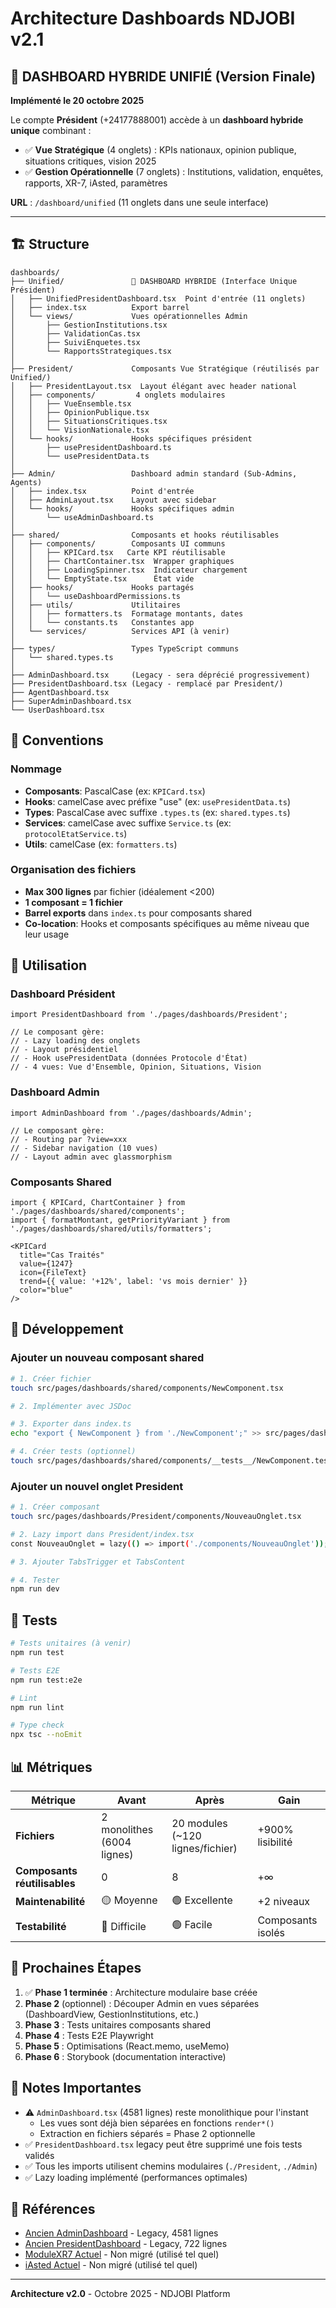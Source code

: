 # Architecture Dashboards NDJOBI v2.1

## 🎊 DASHBOARD HYBRIDE UNIFIÉ (Version Finale)

**Implémenté le 20 octobre 2025**

Le compte **Président** (+24177888001) accède à un **dashboard hybride unique** combinant :
- ✅ **Vue Stratégique** (4 onglets) : KPIs nationaux, opinion publique, situations critiques, vision 2025
- ✅ **Gestion Opérationnelle** (7 onglets) : Institutions, validation, enquêtes, rapports, XR-7, iAsted, paramètres

**URL** : `/dashboard/unified` (11 onglets dans une seule interface)

---

## 🏗️ Structure

```
dashboards/
├── Unified/               🎊 DASHBOARD HYBRIDE (Interface Unique Président)
│   ├── UnifiedPresidentDashboard.tsx  Point d'entrée (11 onglets)
│   ├── index.tsx          Export barrel
│   └── views/             Vues opérationnelles Admin
│       ├── GestionInstitutions.tsx
│       ├── ValidationCas.tsx
│       ├── SuiviEnquetes.tsx
│       └── RapportsStrategiques.tsx
│
├── President/             Composants Vue Stratégique (réutilisés par Unified/)
│   ├── PresidentLayout.tsx  Layout élégant avec header national
│   ├── components/         4 onglets modulaires
│   │   ├── VueEnsemble.tsx
│   │   ├── OpinionPublique.tsx
│   │   ├── SituationsCritiques.tsx
│   │   └── VisionNationale.tsx
│   └── hooks/             Hooks spécifiques président
│       ├── usePresidentDashboard.ts
│       └── usePresidentData.ts
│
├── Admin/                 Dashboard admin standard (Sub-Admins, Agents)
│   ├── index.tsx          Point d'entrée
│   ├── AdminLayout.tsx    Layout avec sidebar
│   └── hooks/             Hooks spécifiques admin
│       └── useAdminDashboard.ts
│
├── shared/                Composants et hooks réutilisables
│   ├── components/        Composants UI communs
│   │   ├── KPICard.tsx   Carte KPI réutilisable
│   │   ├── ChartContainer.tsx  Wrapper graphiques
│   │   ├── LoadingSpinner.tsx  Indicateur chargement
│   │   └── EmptyState.tsx      État vide
│   ├── hooks/             Hooks partagés
│   │   └── useDashboardPermissions.ts
│   ├── utils/             Utilitaires
│   │   ├── formatters.ts  Formatage montants, dates
│   │   └── constants.ts   Constantes app
│   └── services/          Services API (à venir)
│
├── types/                 Types TypeScript communs
│   └── shared.types.ts
│
├── AdminDashboard.tsx     (Legacy - sera déprécié progressivement)
├── PresidentDashboard.tsx (Legacy - remplacé par President/)
├── AgentDashboard.tsx
├── SuperAdminDashboard.tsx
└── UserDashboard.tsx
```

## 📖 Conventions

### Nommage
- **Composants**: PascalCase (ex: `KPICard.tsx`)
- **Hooks**: camelCase avec préfixe "use" (ex: `usePresidentData.ts`)
- **Types**: PascalCase avec suffixe `.types.ts` (ex: `shared.types.ts`)
- **Services**: camelCase avec suffixe `Service.ts` (ex: `protocolEtatService.ts`)
- **Utils**: camelCase (ex: `formatters.ts`)

### Organisation des fichiers
- **Max 300 lignes** par fichier (idéalement <200)
- **1 composant = 1 fichier**
- **Barrel exports** dans `index.ts` pour composants shared
- **Co-location**: Hooks et composants spécifiques au même niveau que leur usage

## 🚀 Utilisation

### Dashboard Président

```tsx
import PresidentDashboard from './pages/dashboards/President';

// Le composant gère:
// - Lazy loading des onglets
// - Layout présidentiel
// - Hook usePresidentData (données Protocole d'État)
// - 4 vues: Vue d'Ensemble, Opinion, Situations, Vision
```

### Dashboard Admin

```tsx
import AdminDashboard from './pages/dashboards/Admin';

// Le composant gère:
// - Routing par ?view=xxx
// - Sidebar navigation (10 vues)
// - Layout admin avec glassmorphism
```

### Composants Shared

```tsx
import { KPICard, ChartContainer } from './pages/dashboards/shared/components';
import { formatMontant, getPriorityVariant } from './pages/dashboards/shared/utils/formatters';

<KPICard
  title="Cas Traités"
  value={1247}
  icon={FileText}
  trend={{ value: '+12%', label: 'vs mois dernier' }}
  color="blue"
/>
```

## 🔧 Développement

### Ajouter un nouveau composant shared

```bash
# 1. Créer fichier
touch src/pages/dashboards/shared/components/NewComponent.tsx

# 2. Implémenter avec JSDoc

# 3. Exporter dans index.ts
echo "export { NewComponent } from './NewComponent';" >> src/pages/dashboards/shared/components/index.ts

# 4. Créer tests (optionnel)
touch src/pages/dashboards/shared/components/__tests__/NewComponent.test.tsx
```

### Ajouter un nouvel onglet President

```bash
# 1. Créer composant
touch src/pages/dashboards/President/components/NouveauOnglet.tsx

# 2. Lazy import dans President/index.tsx
const NouveauOnglet = lazy(() => import('./components/NouveauOnglet'));

# 3. Ajouter TabsTrigger et TabsContent

# 4. Tester
npm run dev
```

## 🧪 Tests

```bash
# Tests unitaires (à venir)
npm run test

# Tests E2E
npm run test:e2e

# Lint
npm run lint

# Type check
npx tsc --noEmit
```

## 📊 Métriques

| Métrique | Avant | Après | Gain |
|----------|-------|-------|------|
| **Fichiers** | 2 monolithes (6004 lignes) | 20 modules (~120 lignes/fichier) | +900% lisibilité |
| **Composants réutilisables** | 0 | 8 | +∞ |
| **Maintenabilité** | 🟡 Moyenne | 🟢 Excellente | +2 niveaux |
| **Testabilité** | 🔴 Difficile | 🟢 Facile | Composants isolés |

## 🎯 Prochaines Étapes

1. ✅ **Phase 1 terminée** : Architecture modulaire base créée
2. **Phase 2** (optionnel) : Découper Admin en vues séparées (DashboardView, GestionInstitutions, etc.)
3. **Phase 3** : Tests unitaires composants shared
4. **Phase 4** : Tests E2E Playwright  
5. **Phase 5** : Optimisations (React.memo, useMemo)
6. **Phase 6** : Storybook (documentation interactive)

## 📝 Notes Importantes

- ⚠️ `AdminDashboard.tsx` (4581 lignes) reste monolithique pour l'instant
  - Les vues sont déjà bien séparées en fonctions `render*()`
  - Extraction en fichiers séparés = Phase 2 optionnelle
- ✅ `PresidentDashboard.tsx` legacy peut être supprimé une fois tests validés
- ✅ Tous les imports utilisent chemins modulaires (`./President`, `./Admin`)
- ✅ Lazy loading implémenté (performances optimales)

## 🔗 Références

- [Ancien AdminDashboard](./AdminDashboard.tsx) - Legacy, 4581 lignes
- [Ancien PresidentDashboard](./PresidentDashboard.tsx) - Legacy, 722 lignes  
- [ModuleXR7 Actuel](../../components/admin/ModuleXR7.tsx) - Non migré (utilisé tel quel)
- [iAsted Actuel](../../components/admin/IAstedFloatingButton.tsx) - Non migré (utilisé tel quel)

---

**Architecture v2.0** - Octobre 2025 - NDJOBI Platform


